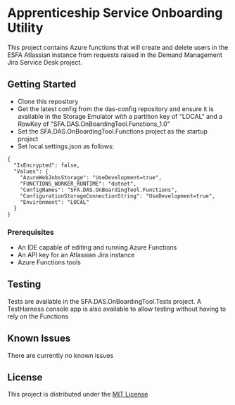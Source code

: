# Apprenticeship Service Onboarding Utility

This project contains Azure functions that will create and delete users in the ESFA Atlassian instance from requests raised in the Demand Management Jira Service Desk project.

## Getting Started

* Clone this repository
* Get the latest config from the das-config repository and ensure it is available in the Storage Emulator with a partition key of "LOCAL" and a RowKey of "SFA.DAS.OnBoardingTool.Functions_1.0"
* Set the SFA.DAS.OnBoardingTool.Functions project as the startup project
* Set local.settings.json as follows:

```
{
  "IsEncrypted": false,
  "Values": {
    "AzureWebJobsStorage": "UseDevelopment=true",
    "FUNCTIONS_WORKER_RUNTIME": "dotnet",    
    "ConfigNames": "SFA.DAS.OnBoardingTool.Functions",
    "ConfigurationStorageConnectionString": "UseDevelopment=true",
    "Environment": "LOCAL"
  }  
}
```

### Prerequisites

* An IDE capable of editing and running Azure Functions
* An API key for an Atlassian Jira instance
* Azure Functions tools

## Testing

Tests are available in the SFA.DAS.OnBoardingTool.Tests project. A TestHarness console app is also available to allow testing without having to rely on the Functions

## Known Issues

There are currently no known issues

## License

This project is distributed under the [MIT License](https://github.com/SkillsFundingAgency/das-onboarding/blob/main/LICENSE)